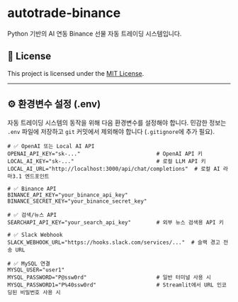 # autotrade-binance

Python 기반의 AI 연동 Binance 선물 자동 트레이딩 시스템입니다.

## 🪪 License

This project is licensed under the [MIT License](LICENSE).

---

## ⚙️ 환경변수 설정 (.env)

자동 트레이딩 시스템의 동작을 위해 다음 환경변수를 설정해야 합니다. 민감한 정보는 `.env` 파일에 저장하고 `git` 커밋에서 제외해야 합니다 (`.gitignore`에 추가 필요).

```env
# ✅ OpenAI 또는 Local AI API
OPENAI_API_KEY="sk-..."                        # OpenAI API 키
LOCAL_AI_KEY="sk-..."                          # 로컬 LLM API 키
LOCAL_AI_URL="http://localhost:3000/api/chat/completions"  # 로컬 AI 라마3.1 엔드포인트

# ✅ Binance API
BINANCE_API_KEY="your_binance_api_key"
BINANCE_SECRET_KEY="your_binance_secret_key"

# ✅ 검색/뉴스 API
SEARCHAPI_API_KEY="your_search_api_key"        # 외부 뉴스 검색용 API 키

# ✅ Slack Webhook
SLACK_WEBHOOK_URL="https://hooks.slack.com/services/..."  # 슬랙 경고 전송 URL

# ✅ MySQL 연결
MYSQL_USER="user1"
MYSQL_PASSWORD="P@ssw0rd"                      # 일반 터미널 사용 시
MYSQL_PASSWORD1="P%40ssw0rd"                   # Streamlit에서 URL 인코딩된 비밀번호 사용 시
